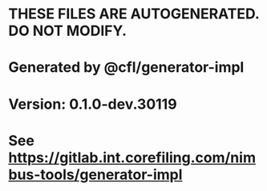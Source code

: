 ###
# THESE FILES ARE AUTOGENERATED. DO NOT MODIFY.
###

###
# Generated by @cfl/generator-impl
# Version: 0.1.0-dev.30119
# See https://gitlab.int.corefiling.com/nimbus-tools/generator-impl
###
